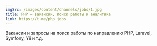 ```yaml
---
imgSrc: /images/content/channels/jobs/1.jpg
title: PHP — вакансии, поиск работы и аналитика
link: https://t.me/php_jobs
---
```


Вакансии и запросы на поиск работы по направлению PHP, Laravel, Symfony, Yii и т.д.

